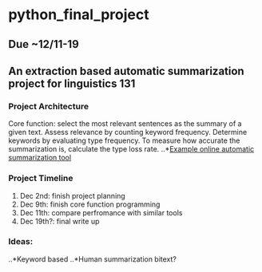 # python_final_project

## Due ~12/11-19

## An extraction based automatic summarization project for linguistics 131

### Project Architecture
  Core function: select the most relevant sentences as the summary of a given text. Assess relevance by counting keyword frequency. Determine keywords by evaluating type frequency. To measure how accurate the summarization is, calculate the type loss rate.
..*[Example online automatic summarization tool](https://smmry.com/)
### Project Timeline
1. Dec 2nd: finish project planning
2. Dec 9th: finish core function programming
3. Dec 11th: compare perfromance with similar tools
4. Dec 19th?: final write up
### Ideas:
..*Keyword based
..*Human summarization bitext?
